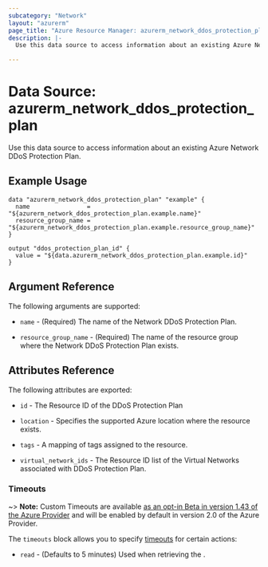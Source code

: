 ```yaml
---
subcategory: "Network"
layout: "azurerm"
page_title: "Azure Resource Manager: azurerm_network_ddos_protection_plan"
description: |-
  Use this data source to access information about an existing Azure Network DDoS Protection Plan.

---
```


# Data Source: azurerm_network_ddos_protection_plan

Use this data source to access information about an existing Azure Network DDoS Protection Plan.

## Example Usage

```hcl
data "azurerm_network_ddos_protection_plan" "example" {
  name                = "${azurerm_network_ddos_protection_plan.example.name}"
  resource_group_name = "${azurerm_network_ddos_protection_plan.example.resource_group_name}"
}

output "ddos_protection_plan_id" {
  value = "${data.azurerm_network_ddos_protection_plan.example.id}"
}
```

## Argument Reference

The following arguments are supported:

* `name` - (Required) The name of the Network DDoS Protection Plan.

* `resource_group_name` - (Required) The name of the resource group where the Network DDoS Protection Plan exists.

## Attributes Reference

The following attributes are exported:

* `id` - The Resource ID of the DDoS Protection Plan

* `location` - Specifies the supported Azure location where the resource exists.

* `tags` - A mapping of tags assigned to the resource.

* `virtual_network_ids` - The Resource ID list of the Virtual Networks associated with DDoS Protection Plan.

### Timeouts

~> **Note:** Custom Timeouts are available [as an opt-in Beta in version 1.43 of the Azure Provider](/docs/providers/azurerm/guides/2.0-beta.html) and will be enabled by default in version 2.0 of the Azure Provider.

The `timeouts` block allows you to specify [timeouts](https://www.terraform.io/docs/configuration/resources.html#timeouts) for certain actions:

* `read` - (Defaults to 5 minutes) Used when retrieving the .
